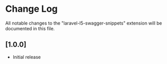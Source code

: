 # Change Log

All notable changes to the "laravel-l5-swagger-snippets" extension will be documented in this file.

## [1.0.0]

- Initial release